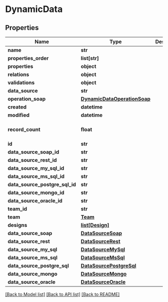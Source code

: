 # DynamicData

## Properties
Name | Type | Description | Notes
------------ | ------------- | ------------- | -------------
**name** | **str** |  | 
**properties_order** | **list[str]** |  | [optional] 
**properties** | **object** |  | [optional] 
**relations** | **object** |  | [optional] 
**validations** | **object** |  | [optional] 
**data_source** | **str** |  | [optional] 
**operation_soap** | [**DynamicDataOperationSoap**](DynamicDataOperationSoap.md) |  | [optional] 
**created** | **datetime** |  | [optional] 
**modified** | **datetime** |  | [optional] 
**record_count** | **float** |  | [optional] [default to 0.0]
**id** | **str** |  | [optional] 
**data_source_soap_id** | **str** |  | [optional] 
**data_source_rest_id** | **str** |  | [optional] 
**data_source_my_sql_id** | **str** |  | [optional] 
**data_source_ms_sql_id** | **str** |  | [optional] 
**data_source_postgre_sql_id** | **str** |  | [optional] 
**data_source_mongo_id** | **str** |  | [optional] 
**data_source_oracle_id** | **str** |  | [optional] 
**team_id** | **str** |  | [optional] 
**team** | [**Team**](Team.md) |  | [optional] 
**designs** | [**list[Design]**](Design.md) |  | [optional] 
**data_source_soap** | [**DataSourceSoap**](DataSourceSoap.md) |  | [optional] 
**data_source_rest** | [**DataSourceRest**](DataSourceRest.md) |  | [optional] 
**data_source_my_sql** | [**DataSourceMySql**](DataSourceMySql.md) |  | [optional] 
**data_source_ms_sql** | [**DataSourceMsSql**](DataSourceMsSql.md) |  | [optional] 
**data_source_postgre_sql** | [**DataSourcePostgreSql**](DataSourcePostgreSql.md) |  | [optional] 
**data_source_mongo** | [**DataSourceMongo**](DataSourceMongo.md) |  | [optional] 
**data_source_oracle** | [**DataSourceOracle**](DataSourceOracle.md) |  | [optional] 

[[Back to Model list]](../README.md#documentation-for-models) [[Back to API list]](../README.md#documentation-for-api-endpoints) [[Back to README]](../README.md)



